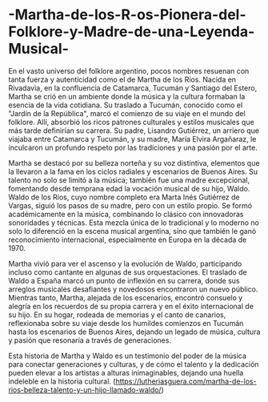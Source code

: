 # -Martha-de-los-R-os-Pionera-del-Folklore-y-Madre-de-una-Leyenda-Musical-

En el vasto universo del folklore argentino, pocos nombres resuenan con tanta fuerza y autenticidad como el de Martha de los Ríos. Nacida en Rivadavia, en la confluencia de Catamarca, Tucumán y Santiago del Estero, Martha se crió en un ambiente donde la música y la cultura formaban la esencia de la vida cotidiana. Su traslado a Tucumán, conocido como el "Jardín de la República", marcó el comienzo de su viaje en el mundo del folklore. Allí, absorbió los ricos patrones culturales y estilos musicales que más tarde definirían su carrera. Su padre, Lisandro Gutiérrez, un arriero que viajaba entre Catamarca y Tucumán, y su madre, María Elvira Argañaraz, le inculcaron un profundo respeto por las tradiciones y una pasión por el arte.


Martha se destacó por su belleza norteña y su voz distintiva, elementos que la llevaron a la fama en los ciclos radiales y escenarios de Buenos Aires. Su talento no solo se limitó a la música; también fue una madre excepcional, fomentando desde temprana edad la vocación musical de su hijo, Waldo. Waldo de los Ríos, cuyo nombre completo era Marta Inés Gutiérrez de Vargas, siguió los pasos de su madre, pero con un estilo propio. Se formó académicamente en la música, combinando lo clásico con innovadoras sonoridades y técnicas. Esta mezcla única de lo tradicional y lo moderno no solo lo diferenció en la escena musical argentina, sino que también le ganó reconocimiento internacional, especialmente en Europa en la década de 1970.


Martha vivió para ver el ascenso y la evolución de Waldo, participando incluso como cantante en algunas de sus orquestaciones. El traslado de Waldo a España marcó un punto de inflexión en su carrera, donde sus arreglos musicales desafiantes y novedosos encontraron un nuevo público. Mientras tanto, Martha, alejada de los escenarios, encontró consuelo y alegría en los recuerdos de su propia carrera y en el éxito internacional de su hijo. En su hogar, rodeada de memorias y el canto de canarios, reflexionaba sobre su viaje desde los humildes comienzos en Tucumán hasta los escenarios de Buenos Aires, dejando un legado de música, cultura y pasión que resonaría a través de generaciones.

Esta historia de Martha y Waldo es un testimonio del poder de la música para conectar generaciones y culturas, y de cómo el talento y la dedicación pueden elevar a los artistas a alturas inimaginables, dejando una huella indeleble en la historia cultural.
(https://lutheriasguera.com/martha-de-los-rios-belleza-talento-y-un-hijo-llamado-waldo/)




